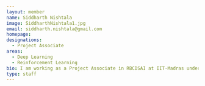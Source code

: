 ```yaml
---
layout: member
name: Siddharth Nishtala
image: SiddharthNishtala1.jpg
email: siddharth.nishtala@gmail.com
homepage: 
designations: 
  - Project Associate
areas:
  - Deep Learning 
  - Reinforcement Learning
bio: I am working as a Project Associate in RBCDSAI at IIT-Madras under the guidance of Prof. Balaraman Ravindran. I graduated from Shiv Nadar University in 2019 with a bachelor's degree in Computer Science and Engineering. I am very interested in the fields of deep learning and reinforcement learning. I am currently working on deep learning for image registration and reinforcement learning in confounded environments.
type: staff
---
```

